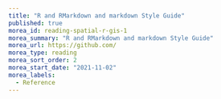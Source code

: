 ```yaml
---
title: "R and RMarkdown and markdown Style Guide"
published: true
morea_id: reading-spatial-r-gis-1
morea_summary: "R and RMarkdown and markdown Style Guide"
morea_url: https://github.com/
morea_type: reading
morea_sort_order: 2
morea_start_date: "2021-11-02"
morea_labels:
  - Reference
---
```


